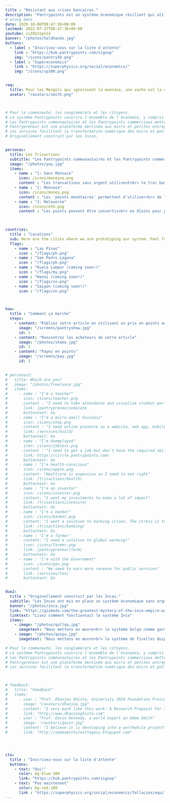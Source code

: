 ```yaml
---
title : "Résistant aux crises bancaires."
description: "Pantrypoints est un système économique résilient qui utilise des points bilatéraux grâce à des rencontres pour stopper l'inflation et permettre le plein emploi, quelles que soient les conditions économiques"
# wrong date
date: 2020-10-06T08:47:36+00:00
lastmod: 2022-07-27T08:47:36+00:00
youtube: viIEUJzpn14
banner: "/photos/holdhands.jpg"
buttons:
  - label : "Inscrivez-vous sur la liste d'attente"
    link : "https://hub.pantrypoints.com/signup"
    img: "/icons/pantry50.png"
  - label : "Supereconomics"
    link : "https://superphysics.org/social/economics/"
    img: "/icons/sp100.png" 


req:
  title: Pour les Mongols qui ignoraient la monnaie, une vache est la mesure de la valeur. La richesse pour eux se mesure en nombre de vaches, tout comme pour les Espagnols la richesse se mesure en quantité d'or et d'argent. La notion mongole est plus correcte. (Adam Smith)
  avatar: "/avatars/smith.png"



# Pour la communauté, les conglomérats et les citoyens.
# Le système Pantrypoints couvrira l'ensemble de l'économie, y compris le commerce mondial et la fiscalité.
# Les Pantrypoints communautaires et les Pantrypoints commerciaux mettent en œuvre les Trisactions via Pantrypoints City.
# Pantrypreneur est une plateforme destinée aux micro et petites entreprises pour se familiariser avec les Trisactions. Pensez-y comme à un ERP micro-petit.
# Les services facilitent la transformation numérique des micro et petites entreprises à faible coût, les intégrant ainsi dans les systèmes Pantrypoints et Pantrypreneur.
# Originellement construit par les Incas.


personas:
  title: Les Trisactions
  subtitle: "Les Pantrypoints communautaires et les Pantrypoints commerciaux mettent en œuvre les Trisactions via Pantrypoints City"
  image: "/photos/yay.jpg"
  items:
    - name : "1: Sans Monnaie"
      icon: /icons/moneyno.png
      content : "Les transactions sans argent utilisent<br> le troc basé sur la valeur stockée en points<br> qui sont indexés sur les céréales.<br> Cela met en œuvre la valorisation<br> basée sur les céréales mentionnée<br> dans La Richesse des Nations d'Adam Smith."
    - name : "2: Monnaie"
      icon: /icons/money.png
      content : "Les 'points monétaires' permettent d'utiliser<br> de l'argent pour les transactions sans argent<br> via des applications bancaires en espèces<br> ou sans espèces de l'économie fiduciaire" 
    - name : "3: Metaverse"
      icon: /icons/eth.png    
      content : "Les points peuvent être convertis<br> en XCoins pour permettre des transactions<br> réglementées depuis le Métavers via Ethereum.<br> Cela est utile pour les transactions<br> transfrontalières et notre proposition de 'crypto-assouplissement'<br> (notre alternative à l'assouplissement quantitatif)."
      


countries:
  title : "Locations"
  sub: Here are the cities where we are prototyping our system. Feel free to add your city by registering in the waitlist. 
  flags:
    - name : "Las Pinas"
      icon : "/flags/ph.png"
    - name : "San Pedro Laguna"
      icon : "/flags/ph.png"
    - name : "Kuala Lumpur (coming soon!)"
      icon : "/flags/my.png"
    - name : "Hanoi (coming soon!)"
      icon : "/flags/vn.png"
    - name : "Saigon (coming soon!)"
      icon : "/flags/vn.png"      



how:
  title : "Comment ça marche"
  steps:
    - content: "Publiez votre article en utilisant un prix en points au lieu d'un prix en argent"
      image: "/screens/pantryshow.jpg"
      id: 1
    - content: "Rencontrez les acheteurs de votre article"
      image: "/photos/shake.jpg"
      id: 2    
    - content: "Payez en points"
      image: "/screens/pay.jpg"
      id: 3
      

# personas2: 
#   title: Which are you?
#   image: "/photos/freelance.jpg"
#   items:
#     - name : "I'm a teacher"
#       icon: /icons/teacher.png
#       content : "I need to take attendance and visualize student performance"
#       link: /pantrypreneur/educate
#       buttontext: Go
#     - name : "I'm a micro-small business"
#       icon: /icons/shop.png    
#       content : "I need online presence as a website, web app, mobile app, or social media"
#       link: /services/build/
#       buttontext: Go
#     - name : "I'm Unemployed"
#       icon: /icons/jobless.png
#       content : "I need to get a job but don't have the required skills"      
#       link: https://circle.pantrypoints.com/
#       buttontext: Go      
#     - name : "I'm health-conscious"
#       icon: /icons/apple.png
#       content: "Healtcare is expensive so I need to eat right"
#       link: /trisactions/health/
#       buttontext: Go
#     - name : "I'm an investor"
#       icon: /icons/investor.png
#       content: "I want my investments to make a lot of impact"
#       link: /trisactions/invesure/
#       buttontext: Go
#     - name : "I'm a banker"
#       icon: /icons/banker.png
#       content: "I want a solution to banking crises. The stress is too much."
#       link: /trisactions/banking/
#       buttontext: Go      
#     - name : "I'm a farmer"
#       content: "I need a solution to global warming!"    
#       icon: /icons/farmer.png
#       link: /pantrypreneur/farm/
#       buttontext: Go
#     - name : "I'm with the Government"
#       icon: /icons/gov.png
#       content : "We need to earn more revenue for public services"
#       link: /services/tax/
#       buttontext: Go


duo2:
  title : "Originellement construit par les Incas."
  subtitle: "Les Incas ont mis en place un système économique sans argent et sans papier à grande échelle qui utilisait des entrepôts hyperlocaux pour stocker les ressources et des ficelles pour enregistrer les données. Les Espagnols l'ont détruit et l'ont remplacé par le système monétaire actuel, sujet aux crises."
  banner: "/photos/inca.jpg"
  link: "https://gizmodo.com/the-greatest-mystery-of-the-inca-empire-was-its-strange-5872764"
  linktext: "Lisez comment fonctionnait le système Inca"  
  items:
    - image: "/photos/qullqa.jpg"
      imagetext: "Nous mettons en œuvre<br> le système Qulqa comme garde-manger"
    - image: "/photos/quipu.jpg"
      imagetext: "Nous mettons en œuvre<br> le système de ficelles Quipu en tant<br> que points, d'où Pantrypoints"

# Pour la communauté, les conglomérats et les citoyens.
# Le système Pantrypoints couvrira l'ensemble de l'économie, y compris le commerce mondial et la fiscalité.
# Les Pantrypoints communautaires et les Pantrypoints commerciaux mettent en œuvre les Trisactions via Pantrypoints City.
# Pantrypreneur est une plateforme destinée aux micro et petites entreprises pour se familiariser avec les Trisactions. Pensez-y comme à un ERP micro-petit.
# Les services facilitent la transformation numérique des micro et petites entreprises à faible coût, les intégrant ainsi dans les systèmes Pantrypoints et Pantrypreneur.



# feedback:
#   title: "Feedback"
#   items:
#     - user : "Prof. Dhanjoo Ghista, University 2020 Foundation President"
#       image: "/avatars/dhanjoo.jpg"
#       content: "I very much like this work: A Research Proposal For The Formalization Of The Science Of Supereconomics And The Establishment Of A Point-Based Economic System"
#       link: "http://www.dhanjooghista.com"
#     - user : "Prof. Gavin Kennedy, a world expert on Adam Smith"
#       image: "/avatars/gavin.jpg"
#       content: "I believe it is developing into a worthwhile project" 
#       link: "http://adamsmithslostlegacy.blogspot.com"




cta:
  title : "Inscrivez-vous sur la liste d'attente"
  buttons:
    - text: "Oui!"
      color: bg-blue-100
      link: "https://hub.pantrypoints.com/signup"
    - text: "Pas maintenant"
      color: bg-red-100    
      link : "https://superphysics.org/social/economics/fallacies/equilibrium-fallacy"
---
```


